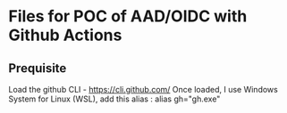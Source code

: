 #  Files for POC of AAD/OIDC with Github Actions

## Prequisite
Load the github CLI - https://cli.github.com/ Once loaded, I use Windows System for Linux (WSL), add this alias : alias gh="gh.exe"
